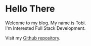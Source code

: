 # Hello There

Welcome to my blog. My name is Tobi.<br>
I'm Interested Full Stack Development.

Visit my [Github repository](https://github.com/TobiAdeleke1).
